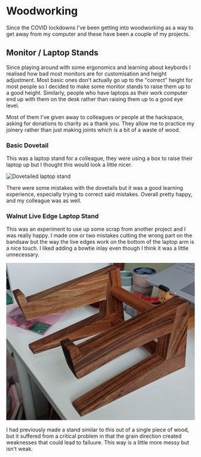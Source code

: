 # Woodworking

Since the COVID lockdowns I've been getting into woodworking as a way to get away from my computer and these have been a couple of my projects.

## Monitor / Laptop Stands

Since playing around with some ergonomics and learning about keybords I realised how bad most monitors are for customisation and height adjustment. Most basic ones don't actually go up to the "correct" height for most people so I decided to make some monitor stands to raise them up to a good height. Similarly, people who have laptops as their work computer end up with them on the desk rather than raising them up to a good eye level.

Most of them I've given away to colleagues or people at the hackspace, asking for donations to charity as a thank you. They allow me to practice my joinery rather than just making joints which is a bit of a waste of wood.

### Basic Dovetail

This was a laptop stand for a colleague, they were using a box to raise their laptop up but I thought this would look a little nicer.

![Dovetailed laptop stand](images/tux.png)

There were some mistakes with the dovetails but it was a good learning experience, especially trying to correct said mistakes. Overall pretty happy, and my colleague was as well.

### Walnut Live Edge Laptop Stand

This was an experiment to use up some scrap from another project and I was really happy. I made one or two mistakes cutting the wrong part on the bandsaw but the way the live edges work on the bottom of the laptop arm is a nice touch. I liked adding a bowtie inlay even though I think it was a little unnecessary.

![Walnut laptop stand](images/walnutoffcutlaptopstand.png)

I had previously made a stand similar to this out of a single piece of wood, but it suffered from a critical problem in that the grain direction created weaknesses that could lead to failuure. This way is a little more messy but isn't weak.